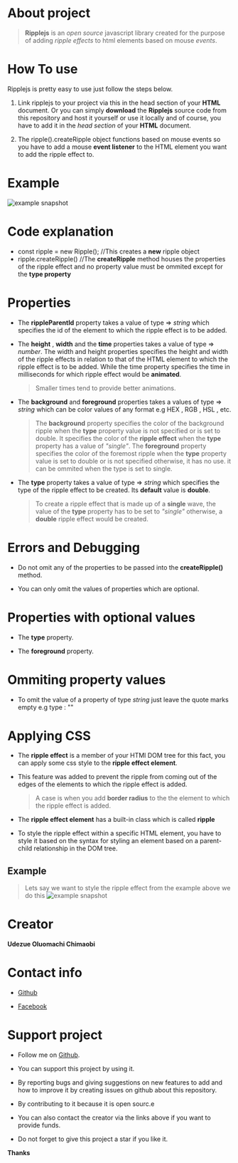 # About project
> **Ripplejs** is an _open source_ javascript library created for the purpose of adding _ripple effects_ to html elements based on mouse _events_.

# How To use
Ripplejs is pretty easy to use just follow the steps below.

1. Link ripplejs to your project via this _<script type="text/javascript" src="udezue-oluomachi-chimaobi-api.herokuapp.com/ripple.js"></script>_ in the head section of your **HTML** document. Or you can simply **download** the **Ripplejs** source code from this repository and host it yourself or use it locally and of course, you have to add it in the _head section_ of your **HTML** document.

2. The ripple().createRipple object functions based on mouse events so you have to add a mouse **event listener** to the HTML element you want to add the ripple effect to.

# Example

![example snapshot](./example1.png)

# Code explanation

* const ripple = new Ripple(); //This creates a **new** ripple object
* ripple.createRipple() //The **createRipple** method houses the properties of the ripple effect and no property value must be ommited except for the **type property**

# Properties

* The **rippleParentId** property takes a value of type => _string_ which specifies the id of the element to which the ripple effect is to be added.

* The **height** , **width** and the **time** properties takes a value of type => _number_. The width and height properties specifies the height and width of the ripple effects in relation to that of the HTML element to which the ripple effect is to be added. While the time property specifies the time in milliseconds for which ripple effect would be **animated**.
  > Smaller times tend to provide better animations.

* The **background** and **foreground** properties takes a values of type => _string_ which can be color values of any format e.g HEX , RGB , HSL , etc.

  > The **background** property specifies the color of the background ripple when the **type** property value is not specified or is set to double. It specifies the color of the **ripple effect** when the **type** property has a value of _"single"_.
  > The **foreground** property specifies the color of the foremost ripple when the **type** property value is set to double or is not specified otherwise, it has no use. it can be ommited when the type is set to single.

* The **type** property takes a value of type => _string_ which specifies the type of the ripple effect to be created. Its **default** value is **double**.

  > To create a ripple effect that is made up of a **single** wave, the value of the **type** property has to be set to _"single"_ otherwise, a **double** ripple effect would be created.

# Errors and Debugging

* Do not omit any of the properties to be passed into the **createRipple()** method.

* You can only omit the values of properties which are optional.

# Properties with optional values

* The **type** property.

* The **foreground** property.

# Ommiting property values

* To omit the value of a property of type _string_ just leave the quote marks empty
  e.g type : ""

# Applying CSS

* The **ripple effect** is a member of your HTMl DOM tree for this fact, you can apply some css style to the **ripple effect element**.

* This feature was added to prevent the ripple from coming out of the edges of the elements to which the ripple effect is added.
  > A case is when you add **border radius** to the the element to which the ripple effect is added.

* The **ripple effect element** has a built-in class which is called **ripple**

* To style the ripple effect within a specific HTML element, you have to style it based on the syntax for styling  an element based on a parent-child relationship in the DOM tree.

## Example

> Lets say we want to style the ripple effect from the example above we do this
![example snapshot](./example2.png)

# Creator

**Udezue Oluomachi Chimaobi**
# Contact info

* [Github](https://www.github.com/udezueoluomachi)

* [Facebook](https://www.facebook.com/udezueoluomachi.chimaobi)

# Support project

* Follow me on [Github](https://www.github.com/udezueoluomachi).

* You can support this project by using it.

* By reporting bugs and giving suggestions on new features to add and how to improve it by creating issues on github about this repository.

* By contributing to it because it is open sourc.e

* You can also contact the creator via the links above if you want to provide funds.

* Do not forget to give this project a star if you like it.

**Thanks**